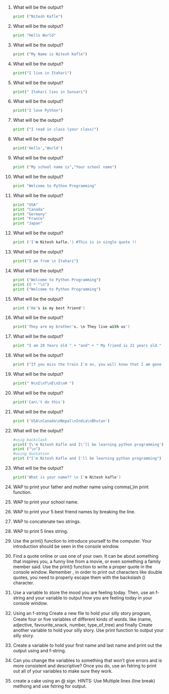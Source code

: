 1. What will be the output?
   ```python
   print ("Nitesh Kafle")
   ```
1. What will be the output?
   ```python
   print "Hello World"
   ```
1. What will be the output?
   ```python
   print ("My Name is Nitesh Kafle")
   ```
1. What will be the output?
   ```python
   print("I live in Itahari")
   ```
1. What will be the output?
   ```python
   print(" Itahari lies in Sunsari")
   ```
1. What will be the output?
   ```python
   print("I love Python")
   ```
1. What will be the output?
   ```python
   print ("I read in class (your class)")
   ```
1. What will be the output?
   ```python
   print('Hello','World')
   ```
1. What will be the output?
   ```python
   print ("My school name is","Your school name")
   ```
1. What will be the output?
   ```python
   print "Welcome to Python Programming"
   ```
1. What will be the output?
   ```python
   print "USA" 
   print "Canada" 
   print "Germany" 
   print "France" 
   print "Japan" 
   ```
1. What will be the output?
   ```python
   print ('I'm Nitesh kafle.') #This is in single quote !!
   ```
1. What will be the output?
   ```python
   print("I am from \n Itahari")
   ```
1. What will be the output?
   ```python
   print ("Welcome to Python Programming")
   print (8 * "\n")
   print ("Welcome to Python Programming")
   ```
1. What will be the output?
   ```python
   print ('He's is my best friend')
   ```
1. What will be the output?
   ```python
   print('They are my brother's. \n They live with us')
   ```
1. What will be the output?
   ```python
   print "I am 20 Years old " + "and" + " My friend is 21 years old."
   ```
1. What will be the output?
   ```python
   print ("If you miss the train I'm on, you will know that I am gone \nYou can hear the whistle blow a hundred miles...)
   ```
1. What will be the output?
   ```python
   print(" N\nI\nT\nE\nS\nH ")
   ```
1. What will be the output?
   ```python
   print('Can\'t do this')
   ```
   
1. What will be the output?
   ```python
   print ('USA\nCanada\nNepal\nIndia\nBhutan')
   ```
1. What will be the output?
   ```python
   #usig backslash
   print('I\'m Nitesh Kafle and I\'ll be learning python programming')
   print ("\n")
   #using Quotation
   print ("I'm Nitesh Kafle and I'll be learning python programming")
   ```
1. What will be the output?
   ```python
   print('What is your name?? \n I'm Nitesh kafle')
   ```
1. WAP to print your father and mother name using comma(,)in print function.

1. WAP to print your school name.

1. WAP to print your 5 best friend names by breaking the line.

1. WAP to concatenate two strings.

1. WAP to print 5 lines string.

1. Use the print() function to introduce yourself to the computer. Your introduction should be seen in the console window.

1. Find a quote online or use one of your own. It can be about something that inspires you, a funny line from a movie, or even something a family member said. Use the print() function to write a proper quote in the console window. Remember , in order to print out characters like double quotes, you need to properly escape them with the backslash (\) character.

1. Use a variable to store the mood you are feeling today. Then, use an f-string and your variable to output how you are feeling today in your console window.


1. Using an f-string  Create a new ﬁle to hold your silly story program,  Create four or ﬁve variables of diﬀerent kinds of words.  like (name, adjective, favourite_snack, number, type_of_tree) and finally Create another variable to hold your silly story. Use print function to output your silly story.

1. Create a variable to hold your first name and last name and print out the output using and f-string.

1. Can you change the variables to something that won’t give errors and is more consistent and descriptive? Once you do, use an fstring to print out all of your variables to make sure they work.

1. create a cake using an @ sign. HINTS: Use Multiple lines (line break) methong and use fstring for output.
